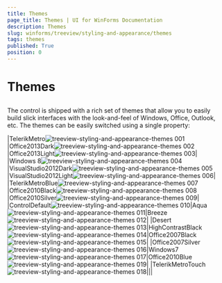 ```yaml
---
title: Themes
page_title: Themes | UI for WinForms Documentation
description: Themes
slug: winforms/treeview/styling-and-appearance/themes
tags: themes
published: True
position: 0
---
```


# Themes



## 

The control is shipped with a rich set of themes that allow you to easily build slick interfaces with the look-and-feel of Windows, Office, Outlook,
          etc. The themes can be easily switched using a single property:
        



|TelerikMetro![treeview-styling-and-appearance-themes 001](images/treeview-styling-and-appearance-themes001.png)|Office2013Dark![treeview-styling-and-appearance-themes 002](images/treeview-styling-and-appearance-themes002.png)|Office2013Light![treeview-styling-and-appearance-themes 003](images/treeview-styling-and-appearance-themes003.png)|
|Windows 8![treeview-styling-and-appearance-themes 004](images/treeview-styling-and-appearance-themes004.png)|VisualStudio2012Dark![treeview-styling-and-appearance-themes 005](images/treeview-styling-and-appearance-themes005.png)|VisualStudio2012Light![treeview-styling-and-appearance-themes 006](images/treeview-styling-and-appearance-themes006.png)|
|TelerikMetroBlue![treeview-styling-and-appearance-themes 007](images/treeview-styling-and-appearance-themes007.png)|Office2010Black![treeview-styling-and-appearance-themes 008](images/treeview-styling-and-appearance-themes008.png)|Office2010Silver![treeview-styling-and-appearance-themes 009](images/treeview-styling-and-appearance-themes009.png)|
|ControlDefault![treeview-styling-and-appearance-themes 010](images/treeview-styling-and-appearance-themes010.png)|Aqua![treeview-styling-and-appearance-themes 011](images/treeview-styling-and-appearance-themes011.png)|Breeze![treeview-styling-and-appearance-themes 012](images/treeview-styling-and-appearance-themes012.png)|
|Desert![treeview-styling-and-appearance-themes 013](images/treeview-styling-and-appearance-themes013.png)|HighContrastBlack![treeview-styling-and-appearance-themes 014](images/treeview-styling-and-appearance-themes014.png)|Office2007Black![treeview-styling-and-appearance-themes 015](images/treeview-styling-and-appearance-themes015.png)|
|Office2007Silver![treeview-styling-and-appearance-themes 016](images/treeview-styling-and-appearance-themes016.png)|Windows7![treeview-styling-and-appearance-themes 017](images/treeview-styling-and-appearance-themes017.png)|Office2010Blue![treeview-styling-and-appearance-themes 019](images/treeview-styling-and-appearance-themes019.png)|
|TelerikMetroTouch![treeview-styling-and-appearance-themes 018](images/treeview-styling-and-appearance-themes018.png)|||
